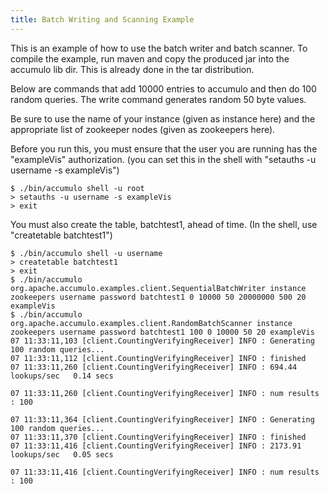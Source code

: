```yaml
---
title: Batch Writing and Scanning Example
---
```


This is an example of how to use the batch writer and batch scanner. To compile
the example, run maven and copy the produced jar into the accumulo lib dir.
This is already done in the tar distribution. 

Below are commands that add 10000 entries to accumulo and then do 100 random
queries.  The write command generates random 50 byte values. 

Be sure to use the name of your instance (given as instance here) and the appropriate 
list of zookeeper nodes (given as zookeepers here).

Before you run this, you must ensure that the user you are running has the
"exampleVis" authorization. (you can set this in the shell with "setauths -u username -s exampleVis")

    $ ./bin/accumulo shell -u root
    > setauths -u username -s exampleVis
    > exit

You must also create the table, batchtest1, ahead of time. (In the shell, use "createtable batchtest1")

    $ ./bin/accumulo shell -u username
    > createtable batchtest1
    > exit
    $ ./bin/accumulo org.apache.accumulo.examples.client.SequentialBatchWriter instance zookeepers username password batchtest1 0 10000 50 20000000 500 20 exampleVis
    $ ./bin/accumulo org.apache.accumulo.examples.client.RandomBatchScanner instance zookeepers username password batchtest1 100 0 10000 50 20 exampleVis
    07 11:33:11,103 [client.CountingVerifyingReceiver] INFO : Generating 100 random queries...
    07 11:33:11,112 [client.CountingVerifyingReceiver] INFO : finished
    07 11:33:11,260 [client.CountingVerifyingReceiver] INFO : 694.44 lookups/sec   0.14 secs
    
    07 11:33:11,260 [client.CountingVerifyingReceiver] INFO : num results : 100
    
    07 11:33:11,364 [client.CountingVerifyingReceiver] INFO : Generating 100 random queries...
    07 11:33:11,370 [client.CountingVerifyingReceiver] INFO : finished
    07 11:33:11,416 [client.CountingVerifyingReceiver] INFO : 2173.91 lookups/sec   0.05 secs
    
    07 11:33:11,416 [client.CountingVerifyingReceiver] INFO : num results : 100
